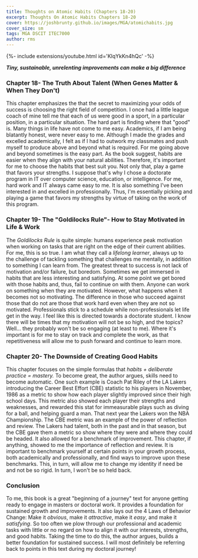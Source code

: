 ```yaml
---
title: Thoughts on Atomic Habits (Chapters 18-20)
excerpt: Thoughts On Atomic Habits Chapters 18-20
cover: https://joshbrunty.github.io/images/MGA/atomichabits.jpg
cover_size: sm
tags: MGA DSCIT ITEC7000
author: rms
---
```


<div>{%- include extensions/youtube.html id='KlqYkKn4hQc' -%}</div>

***Tiny, sustainable, unrelenting improvements can make a big difference***

### Chapter 18- The Truth About Talent (When Genes Matter & When They Don't)
This chapter emphasizes the that the secret to maximizing your odds of success is choosing the right field of competition. I once had a little league coach of mine tell me that each of us were good in a sport, in a particular position, in a particular situation. The hard part is finding where that "good" is. Many things in life have not come to me easy. Academics, if I am being blatantly honest, were never easy to me. Although I made the grades and excelled academically, I felt as if I had to outwork my classmates and push myself to produce above and beyond what is required. For me going above and beyond sometimes is the easy part. As the book suggest, habits are easier when they align with your natural abilities. Therefore, it's important for me to choose the habits that best suit you. Not only that, play a game that favors your strengths. I suppose that's why I chose a doctorate program in IT over computer science, education, or intelligence. For me, hard work and IT always came easy to me. It is also something I've been interested in and excelled in professionally. Thus, I'm essentially picking and playing a game that favors my strengths by virtue of taking on the work of this program.

### Chapter 19- The "Goldilocks Rule"- How to Stay Motivated in Life & Work
The *Goldilocks Rule* is quite simple: humans experience peak motivation when working on tasks that are right on the edge of their current abilities. For me, this is so true. I am what they call a *lifelong learner*, always up to the challenge of tackling something that challenges me mentally, in addition to something I can learn from. The greatest threat to success is not lack of motivation and/or failure, but boredom. Sometimes we get immersed in habits that are less interesting and satisfying. At some point we get bored with those habits and, thus, fail to continue on with them. Anyone can work on something when they are motivated. However, what happens when it becomes not so motivating. The difference in those who succeed against those that do not are those that work hard even when they are not so motivated. Professionals stick to a schedule while non-professionals let life get in the way. I feel like this is directed towards a doctorate student. I know there will be times that my motivation will not be so high, and the topics? Well... they probably won't be so engaging (at least to me). Where it's important is for me to stay on track and complete the work, as that repetitiveness will allow me to push forward and continue to learn more.

### Chapter 20- The Downside of Creating Good Habits
This chapter focuses on the simple formulas that *habits + deliberate practice = mastery.* To become great, the author argues, skills need to become automatic. One such example is Coach Pat Riley of the LA Lakers introducing the Career Best Effort (CBE) statistic to his players in November, 1986 as a metric to show how each player slightly improved since their high school days. This metric also showed each player their strengths and weaknesses, and rewarded this stat for immeasurable plays such as diving for a ball, and helping guard a man. That next year the Lakers won the NBA Championship. The CBE metric was an example of the power of reflection and review. The Lakers had talent, both in the past and in that season, but the CBE gave them a metric so show where they were and where they could be headed. It also allowed for a benchmark of improvement. This chapter, if anything, showed to me the importance of reflection and review. It is important to benchmark yourself at certain points in your growth process, both academically and professionally, and find ways to improve upon these benchmarks. This, in turn, will allow me to change my identity if need be and not be so rigid. In turn, I won't be so held back.

### Conclusion
To me, this book is a great "beginning of a journey" text for anyone getting ready to engage in masters or doctoral work. It provides a foundation for sustained growth and improvements. It also lays out the 4 Laws of Behavior Change: Make it *obvious*, make it *attractive*, make it *easy*, and make it *satisfying*. So too often we plow through our professional and academic tasks with little or no regard on how to align it with our interests, strengths, and good habits. Taking the time to do this, the author argues, builds a better foundation for sustained success. I will most definitely be referring back to points in this text during my doctoral journey!
